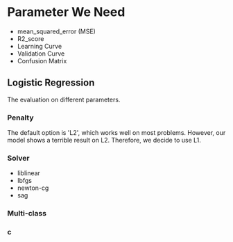 # Parameter We Need
- mean_squared_error (MSE)
- R2_score
- Learning Curve
- Validation Curve
- Confusion Matrix

## Logistic Regression
The evaluation on different parameters.
### Penalty
The default option is 'L2', which works well on most problems. 
However, our model shows a terrible result on L2. 
Therefore, we decide to use L1.

### Solver
- liblinear
- lbfgs
- newton-cg
- sag

### Multi-class

### c
